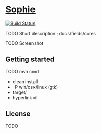 # [Sophie](http://fengtan.github.io/sophie/)

[![Build Status](https://travis-ci.org/fengtan/sophie.svg?branch=master)](https://travis-ci.org/fengtan/sophie)

TODO Short description ; docs/fields/cores

TODO Screenshot

## Getting started

TODO mvn cmd
- clean install
- -P win/osx/linux (gtk)
- target/
- hyperlink dl

## License

TODO
